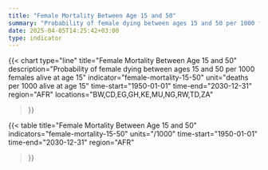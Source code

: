 ```yaml
---
title: "Female Mortality Between Age 15 and 50"
summary: "Probability of female dying between ages 15 and 50 per 1000 females alive at age 15"
date: 2025-04-05T14:25:42+03:00
type: indicator
---
```


{{< chart
    type="line"
    title="Female Mortality Between Age 15 and 50"
    description="Probability of female dying between ages 15 and 50 per 1000 females alive at age 15"
    indicator="female-mortality-15-50"
    unit="deaths per 1000 alive at age 15"
    time-start="1950-01-01"
    time-end="2030-12-31"
    region="AFR"
    locations="BW,CD,EG,GH,KE,MU,NG,RW,TD,ZA"
>}}

{{< table
    title="Female Mortality Between Age 15 and 50"
    indicators="female-mortality-15-50"
    units="/1000"
    time-start="1950-01-01"
    time-end="2030-12-31"
    region="AFR"
>}}
